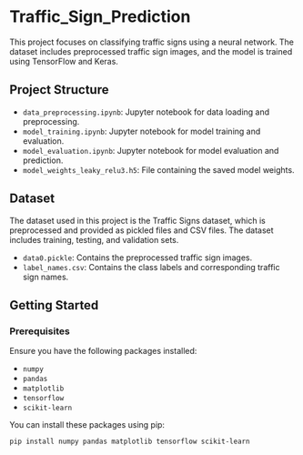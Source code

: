 ﻿# Traffic_Sign_Prediction

This project focuses on classifying traffic signs using a neural network. The dataset includes preprocessed traffic sign images, and the model is trained using TensorFlow and Keras.

## Project Structure

- `data_preprocessing.ipynb`: Jupyter notebook for data loading and preprocessing.
- `model_training.ipynb`: Jupyter notebook for model training and evaluation.
- `model_evaluation.ipynb`: Jupyter notebook for model evaluation and prediction.
- `model_weights_leaky_relu3.h5`: File containing the saved model weights.

## Dataset

The dataset used in this project is the Traffic Signs dataset, which is preprocessed and provided as pickled files and CSV files. The dataset includes training, testing, and validation sets.

- `data0.pickle`: Contains the preprocessed traffic sign images.
- `label_names.csv`: Contains the class labels and corresponding traffic sign names.

## Getting Started

### Prerequisites

Ensure you have the following packages installed:

- `numpy`
- `pandas`
- `matplotlib`
- `tensorflow`
- `scikit-learn`

You can install these packages using pip:

```sh
pip install numpy pandas matplotlib tensorflow scikit-learn

